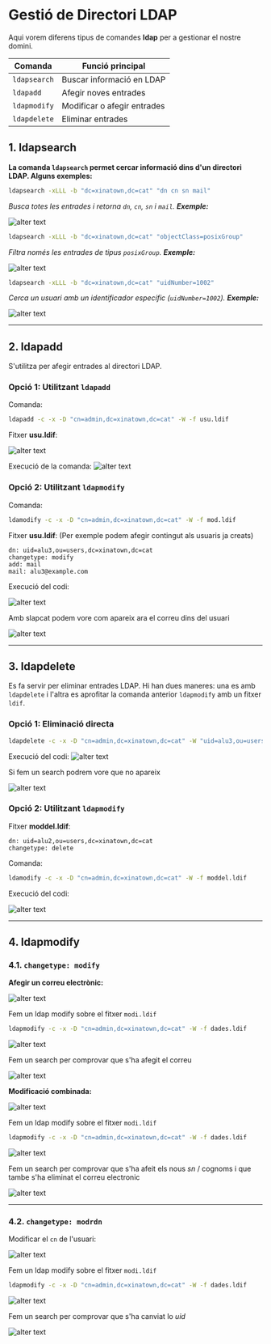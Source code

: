 # Gestió de Directori LDAP

Aqui vorem diferens tipus de comandes **ldap** per a gestionar el nostre domini.

| Comanda     | Funció principal |
|------------|----------------|
| `ldapsearch` | Buscar informació en LDAP |
| `ldapadd` | Afegir noves entrades |
| `ldapmodify` | Modificar o afegir entrades |
| `ldapdelete` | Eliminar entrades |

## 1. ldapsearch
**La comanda `ldapsearch` permet cercar informació dins d'un directori LDAP. Alguns exemples:**

```bash
ldapsearch -xLLL -b "dc=xinatown,dc=cat" "dn cn sn mail"
```
*Busca totes les entrades i retorna `dn`, `cn`, `sn` i `mail`.* ***Exemple:***

![alter text](fotos/sprint3/search1.png)

```bash
ldapsearch -xLLL -b "dc=xinatown,dc=cat" "objectClass=posixGroup"
```
*Filtra només les entrades de tipus `posixGroup`.* ***Exemple:***

![alter text](fotos/sprint3/search2.png)

```bash
ldapsearch -xLLL -b "dc=xinatown,dc=cat" "uidNumber=1002"
```
*Cerca un usuari amb un identificador específic (`uidNumber=1002`).* ***Exemple:***

![alter text](fotos/sprint3/search3.png)

---

## 2. ldapadd
S'utilitza per afegir entrades al directori LDAP.

### Opció 1: Utilitzant `ldapadd`

Comanda:
```bash
ldapadd -c -x -D "cn=admin,dc=xinatown,dc=cat" -W -f usu.ldif
```

Fitxer **usu.ldif**:

![alter text](fotos/sprint3/ldapadd0.png)

Execució de la comanda:
![alter text](fotos/sprint3/ldapadd.png)

### Opció 2: Utilitzant `ldapmodify`

Comanda:
```bash
ldamodify -c -x -D "cn=admin,dc=xinatown,dc=cat" -W -f mod.ldif
```

Fitxer **usu.ldif**: (Per exemple podem afegir contingut als usuaris ja creats)
```ldif
dn: uid=alu3,ou=users,dc=xinatown,dc=cat
changetype: modify
add: mail
mail: alu3@example.com
```

Execució del codi:

![alter text](fotos/sprint3/mod2.png)

Amb slapcat podem vore com apareix ara el correu dins del usuari

![alter text](fotos/sprint3/mod3.png)

---

## 3. ldapdelete
Es fa servir per eliminar entrades LDAP. Hi han dues maneres: una es amb ```ldapdelete``` i l'altra es aprofitar la comanda anterior ```ldapmodify``` amb un fitxer ```ldif```.

### Opció 1: Eliminació directa
```bash
ldapdelete -c -x -D "cn=admin,dc=xinatown,dc=cat" -W "uid=alu3,ou=users,dc=xinatown,dc=cat"
```
Execució del codi:
![alter text](fotos/sprint3/delete.png)

Si fem un search podrem vore que no apareix

![alter text](fotos/sprint3/delete2.png)


### Opció 2: Utilitzant `ldapmodify`

Fitxer **moddel.ldif**:
```ldif
dn: uid=alu2,ou=users,dc=xinatown,dc=cat
changetype: delete
```

Comanda:
```bash
ldamodify -c -x -D "cn=admin,dc=xinatown,dc=cat" -W -f moddel.ldif
```
Execució del codi:

![alter text](fotos/sprint3/moddel2.png)

---

## 4. ldapmodify

### 4.1. `changetype: modify`

**Afegir un correu electrònic:**

![alter text](fotos/sprint3/mod4.png)

Fem un ldap modify sobre el fitxer ```modi.ldif```

```bash
ldapmodify -c -x -D "cn=admin,dc=xinatown,dc=cat" -W -f dades.ldif
```

![alter text](fotos/sprint3/mod5.png)

Fem un search per comprovar que s'ha afegit el correu

![alter text](fotos/sprint3/mod6.png)

**Modificació combinada:**

![alter text](fotos/sprint3/mod7.png)

Fem un ldap modify sobre el fitxer ```modi.ldif```

```bash
ldapmodify -c -x -D "cn=admin,dc=xinatown,dc=cat" -W -f dades.ldif
```

![alter text](fotos/sprint3/mod8.png)

Fem un search per comprovar que s'ha afeit els nous *sn* / cognoms i que tambe s'ha eliminat el correu electronic

![alter text](fotos/sprint3/mod9.png)

---

### 4.2. `changetype: modrdn`

Modificar el `cn` de l'usuari:

![alter text](fotos/sprint3/mod10.png)

Fem un ldap modify sobre el fitxer ```modi.ldif```

```bash
ldapmodify -c -x -D "cn=admin,dc=xinatown,dc=cat" -W -f dades.ldif
```
![alter text](fotos/sprint3/mod11.png)

Fem un search per comprovar que s'ha canviat lo *uid*

![alter text](fotos/sprint3/mod12.png)

